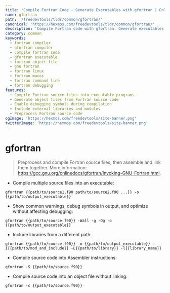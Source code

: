 ```yaml
---
title: 'Compile Fortran Code - Generate Executables with gfortran | Online Free DevTools by Hexmos'
name: gfortran
path: '/freedevtools/tldr/common/gfortran/'
canonical: 'https://hexmos.com/freedevtools/tldr/common/gfortran/'
description: 'Compile Fortran code with gfortran. Generate executables and object files using advanced compilation options. Free online tool, no registration required.'
category: common
keywords:
  - fortran compiler
  - gfortran compiler
  - compile fortran code
  - gfortran executable
  - fortran object file
  - gnu fortran
  - fortran linux
  - fortran macos
  - fortran command line
  - fortran debugging
features:
  - Compile Fortran source files into executable programs
  - Generate object files from Fortran source code
  - Enable debugging symbols during compilation
  - Include external libraries and modules
  - Preprocess Fortran source code
ogImage: 'https://hexmos.com/freedevtools/site-banner.png'
twitterImage: 'https://hexmos.com/freedevtools/site-banner.png'
---
```


# gfortran

> Preprocess and compile Fortran source files, then assemble and link them together.
> More information: <https://gcc.gnu.org/onlinedocs/gfortran/Invoking-GNU-Fortran.html>.

- Compile multiple source files into an executable:

`gfortran {{path/to/source1.f90 path/to/source2.f90 ...}} -o {{path/to/output_executable}}`

- Show common warnings, debug symbols in output, and optimize without affecting debugging:

`gfortran {{path/to/source.f90}} -Wall -g -Og -o {{path/to/output_executable}}`

- Include libraries from a different path:

`gfortran {{path/to/source.f90}} -o {{path/to/output_executable}} -I{{path/to/mod_and_include}} -L{{path/to/library}} -l{{library_name}}`

- Compile source code into Assembler instructions:

`gfortran -S {{path/to/source.f90}}`

- Compile source code into an object file without linking:

`gfortran -c {{path/to/source.f90}}`
